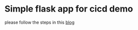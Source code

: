 # Simple flask app for cicd demo
please follow the steps in this [blog](http://haktech.io/cicd-the-kubernetes-way/)
